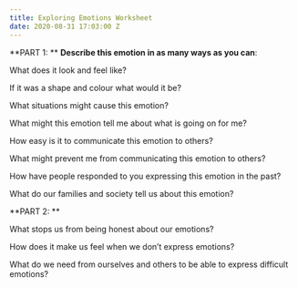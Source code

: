 ```yaml
---
title: Exploring Emotions Worksheet
date: 2020-08-31 17:03:00 Z
---
```


**PART 1: **
**Describe this emotion in as many ways as you can**: 

What does it look and feel like? 

If it was a shape and colour what would it be?

What situations might cause this emotion?

What might this emotion tell me about what is going on for me? 

How easy is it to communicate this emotion to others? 

What might prevent me from communicating this emotion to others? 

How have people responded to you expressing this emotion in the past?

What do our families and society tell us about this emotion?  


**PART 2: **

What stops us from being honest about our emotions?

How does it make us feel when we don’t express emotions?

What do we need from ourselves and others to be able to express difficult emotions?